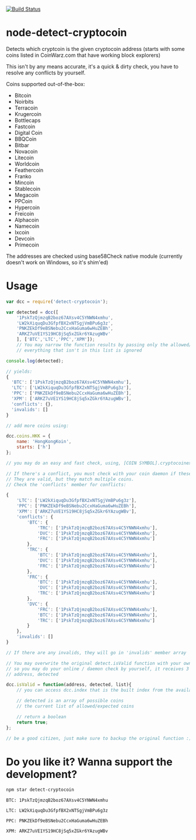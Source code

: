 [![Build Status](https://travis-ci.org/pocesar/node-detect-cryptocoin.png)](https://travis-ci.org/pocesar/node-detect-cryptocoin)


node-detect-cryptocoin
======================

Detects which cryptcoin is the given cryptocoin address (starts with some coins listed in CoinWarz.com that have working block explorers)

This isn't by any means accurate, it's a quick & dirty check, you have to resolve any conflicts by yourself.

Coins supported out-of-the-box:

* Bitcoin
* Noirbits
* Terracoin
* Krugercoin
* Bottlecaps
* Fastcoin
* Digital Coin
* BBQCoin
* Bitbar
* Novacoin
* Litecoin
* Worldcoin
* Feathercoin
* Franko
* Mincoin
* Stablecoin
* Megacoin
* PPCoin
* Hypercoin
* Freicoin
* Alphacoin
* Namecoin
* Ixcoin
* Devcoin
* Primecoin

The addresses are checked using base58Check native module (currently doesn't work on Windows, so it's shim'ed)

# Usage

```js
var dcc = require('detect-cryptocoin');

var detected = dcc([
    '1PskTzQjmzqB2boz67AXsv4C5YNWN4xmhu',
    'LW2kXiquqDu3GfpfBX2xNTSgjVmBPu6g3z',
    'PNKZEkDf9eBSNebu2CcxHaGuma6wHuZEBh',
    'ARKZ7uVE1YS19HC8jSq5xZGkr6YAzugWBv'
    ], ['BTC','LTC','PPC','XPM']);
    // You may narrow the function results by passing only the allowed/expected list as the second parameter.
    // everything that isn't in this list is ignored

console.log(detected);

// yields:
{
  'BTC': ['1PskTzQjmzqB2boz67AXsv4C5YNWN4xmhu'],
  'LTC': ['LW2kXiquqDu3GfpfBX2xNTSgjVmBPu6g3z'],
  'PPC': ['PNKZEkDf9eBSNebu2CcxHaGuma6wHuZEBh'],
  'XPM': ['ARKZ7uVE1YS19HC8jSq5xZGkr6YAzugWBv'],
  'conflicts': {},
  'invalids': []
}

// add more coins using:

dcc.coins.HKK = {
    name: 'HongKongKoin',
    starts: ['h']
};

// you may do an easy and fast check, using, [COIN SYMBOL].cryptocoinexplorer.com/q/checkaddress/[ADDRESS] for example

// If there's a conflict, you must check with your coin daemon if these addresses exists there, or using an API.
// They are valid, but they match multiple coins.
// Check the 'conflicts' member for conflicts:

{
    'LTC': ['LW2kXiquqDu3GfpfBX2xNTSgjVmBPu6g3z'],
    'PPC': ['PNKZEkDf9eBSNebu2CcxHaGuma6wHuZEBh'],
    'XPM': ['ARKZ7uVE1YS19HC8jSq5xZGkr6YAzugWBv'],
    'conflicts': {
        'BTC': {
            'TRC': ['1PskTzQjmzqB2boz67AXsv4C5YNWN4xmhu'],
            'DVC': ['1PskTzQjmzqB2boz67AXsv4C5YNWN4xmhu'],
            'FRC': ['1PskTzQjmzqB2boz67AXsv4C5YNWN4xmhu']
        },
        'TRC': {
            'BTC': ['1PskTzQjmzqB2boz67AXsv4C5YNWN4xmhu'],
            'DVC': ['1PskTzQjmzqB2boz67AXsv4C5YNWN4xmhu'],
            'FRC': ['1PskTzQjmzqB2boz67AXsv4C5YNWN4xmhu']
        },
        'FRC': {
            'BTC': ['1PskTzQjmzqB2boz67AXsv4C5YNWN4xmhu'],
            'DVC': ['1PskTzQjmzqB2boz67AXsv4C5YNWN4xmhu'],
            'TRC': ['1PskTzQjmzqB2boz67AXsv4C5YNWN4xmhu']
        },
        'DVC': {
            'FRC': ['1PskTzQjmzqB2boz67AXsv4C5YNWN4xmhu'],
            'BTC': ['1PskTzQjmzqB2boz67AXsv4C5YNWN4xmhu'],
            'TRC': ['1PskTzQjmzqB2boz67AXsv4C5YNWN4xmhu']
        }
    },
    'invalids': []
}

// If there are any invalids, they will go in 'invalids' member array

// You may overwrite the original detect.isValid function with your own
// so you may do your online / daemon check by yourself, it receives 3 arguments:
// address, detected

dcc.isValid = function(address, detected, list){
    // you can access dcc.index that is the built index from the available coins

    // detected is an array of possible coins
    // the current list of allowed/expected coins

    // return a boolean
    return true;
};

// be a good citizen, just make sure to backup the original function :)
```


# Do you like it? Wanna support the development?

```bash
npm star detect-cryptocoin
```

`BTC: 1PskTzQjmzqB2boz67AXsv4C5YNWN4xmhu`

`LTC: LW2kXiquqDu3GfpfBX2xNTSgjVmBPu6g3z`

`PPC: PNKZEkDf9eBSNebu2CcxHaGuma6wHuZEBh`

`XPM: ARKZ7uVE1YS19HC8jSq5xZGkr6YAzugWBv`